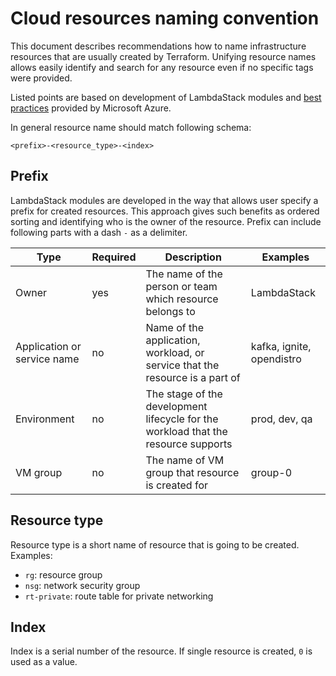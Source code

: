 # Cloud resources naming convention

This document describes recommendations how to name infrastructure resources that are usually created by Terraform.
Unifying resource names allows easily identify and search for any resource even if no specific tags were provided.

Listed points are based on development of LambdaStack modules
and [best practices](https://docs.microsoft.com/en-us/azure/cloud-adoption-framework/ready/azure-best-practices/resource-naming)
provided by Microsoft Azure.

In general resource name should match following schema:

`<prefix>-<resource_type>-<index>`

## Prefix

LambdaStack modules are developed in the way that allows user specify a prefix for created resources. This approach gives
such benefits as ordered sorting and identifying who is the owner of the resource. Prefix can include following parts
with a dash `-` as a delimiter.

| Type | Required | Description | Examples |
| ---- | -------- | ----------- | -------- |
| Owner | yes | The name of the person or team which resource belongs to | LambdaStack |
| Application or service name | no | Name of the application, workload, or service that the resource is a part of | kafka, ignite, opendistro |
| Environment | no | The stage of the development lifecycle for the workload that the resource supports | prod, dev, qa |
| VM group | no | The name of VM group that resource is created for | group-0 |

## Resource type

Resource type is a short name of resource that is going to be created. Examples:

- `rg`: resource group
- `nsg`: network security group
- `rt-private`: route table for private networking

## Index

Index is a serial number of the resource. If single resource is created, `0` is used as a value.
